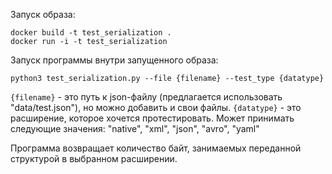 Запуск образа:

```
docker build -t test_serialization .
docker run -i -t test_serialization
```

Запуск программы внутри запущенного образа:

```
python3 test_serialization.py --file {filename} --test_type {datatype}
```

```{filename}``` - это путь к json-файлу (предлагается использовать "data/test.json"), но можно добавить и свои файлы.
```{datatype}``` - это расширение, которое хочется протестировать. Может принимать следующие значения: "native", "xml", "json", "avro", "yaml"

Программа возвращает количество байт, занимаемых переданной структурой в выбранном расширении.
